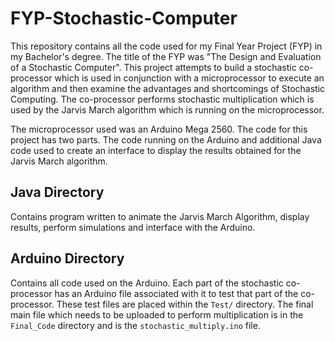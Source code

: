 # FYP-Stochastic-Computer

This repository contains all the code used for my Final Year Project (FYP) in my Bachelor's degree. The title of the FYP was "The Design
and Evaluation of a Stochastic Computer". This project attempts to build a stochastic co-processor which is used in conjunction with a
microprocessor to execute an algorithm and then examine the advantages and shortcomings of Stochastic Computing. The co-processor performs
stochastic multiplication which is used by the Jarvis March algorithm which is running on the microprocessor.

The microprocessor used was an Arduino Mega 2560. The code for this project has two parts. The code running on the Arduino and additional Java
code used to create an interface to display the results obtained for the Jarvis March algorithm.

## Java Directory
Contains program written to animate the Jarvis March Algorithm, display results, perform simulations and interface with the Arduino.

## Arduino Directory
Contains all code used on the Arduino. Each part of the stochastic co-processor has an Arduino file associated with it to test that part of
the co-processor. These test files are placed within the `Test/` directory. The final main file which needs to be uploaded to perform multiplication
is in the `Final_Code` directory and is the `stochastic_multiply.ino` file.
